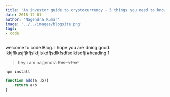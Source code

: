 ```yaml
---
title: 'An investor guide to cryptocurrency - 5 things you need to know about Bitcoin'
date: 2018-12-01
author: 'Nagendra Kumar'
image: '../../images/blogsite.png'
tags:
- code
---
```


welcome to code Blog. I hope you are doing good. lkkjflkasjfjkfjslkfjlskdfjsdlkfsdfsdlkfsdfj
#heading 1
> hey i am nagendra
~~this is text~~
```
npm install

```

```javascript
function add(a ,b){
    return a+b
}
```